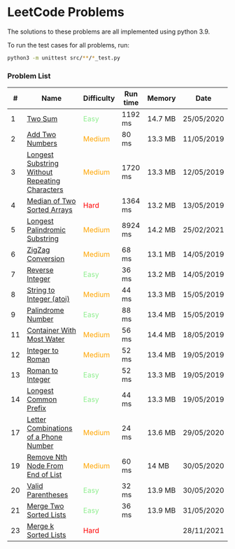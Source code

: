 # LeetCode Problems

The solutions to these problems are all implemented using python 3.9.

To run the test cases for all problems, run:
```sh
python3 -m unittest src/**/*_test.py
```

### Problem List

| # | Name | Difficulty | Run time | Memory | Date |
| - | - | - | - | - | - |
| 1 | [Two Sum](./src/problem_0001/problem.md) | <span style="color: lightgreen">Easy<span> | 1192 ms | 14.7 MB | 25/05/2020 |
| 2 | [Add Two Numbers](./src/problem_0002/problem.md) | <span style="color: orange">Medium<span> | 80 ms | 13.3 MB | 11/05/2019 |
| 3 | [Longest Substring Without Repeating Characters](./src/problem_0003/problem.md) | <span style="color: orange">Medium<span> | 1720 ms | 13.3 MB | 12/05/2019 |
| 4 | [Median of Two Sorted Arrays](./src/problem_0004/problem.md) | <span style="color:red">Hard</span> | 1364 ms | 13.2 MB | 13/05/2019 |
| 5 | [Longest Palindromic Substring](./src/problem_0005/problem.md) | <span style="color: orange">Medium<span> | 8924 ms | 14.2 MB | 25/02/2021 |
| 6 | [ZigZag Conversion](./src/problem_0006/problem.md) | <span style="color: orange">Medium<span> | 68 ms | 13.1 MB | 14/05/2019 |
| 7 | [Reverse Integer](./src/problem_0007/problem.md) | <span style="color: lightgreen">Easy<span> | 36 ms | 13.2 MB | 14/05/2019 |
| 8 | [String to Integer (atoi)](./src/problem_0008/problem.md) | <span style="color: orange">Medium<span> | 44 ms | 13.3 MB | 15/05/2019 |
| 9 | [Palindrome Number](./src/problem_0009/problem.md) | <span style="color: lightgreen">Easy<span> | 88 ms | 13.4 MB | 15/05/2019 |
| 11 | [Container With Most Water](./src/problem_0011/problem.md) | <span style="color: orange">Medium<span> | 56 ms | 14.4 MB | 18/05/2019 |
| 12 | [Integer to Roman](./src/problem_0012/problem.md) | <span style="color: orange">Medium<span> | 52 ms | 13.4 MB | 19/05/2019 |
| 13 | [Roman to Integer](./src/problem_0013/problem.md) | <span style="color: lightgreen">Easy<span> | 52 ms | 13.3 MB | 19/05/2019 |
| 14 | [Longest Common Prefix](./src/problem_0014/problem.md) | <span style="color: lightgreen">Easy<span> | 44 ms | 13.3 MB | 19/05/2019 |
| 17 | [Letter Combinations of a Phone Number](./src/problem_0017/problem.md) | <span style="color: orange">Medium<span> | 24 ms | 13.6 MB | 29/05/2020 |
| 19 | [Remove Nth Node From End of List](./src/problem_0019/problem.md) | <span style="color: orange">Medium<span> | 60 ms | 14 MB | 30/05/2020 |
| 20 | [Valid Parentheses](./src/problem_0020/problem.md) | <span style="color: lightgreen">Easy<span> | 32 ms | 13.9 MB | 30/05/2020 |
| 21 | [Merge Two Sorted Lists](./src/problem_0021/problem.md) | <span style="color: lightgreen">Easy<span> | 36 ms | 13.9 MB | 31/05/2020 |
| 23 | [Merge k Sorted Lists](./src/problem_0023/problem.md) | <span style="color: red">Hard</span> |  |  | 28/11/2021 |
